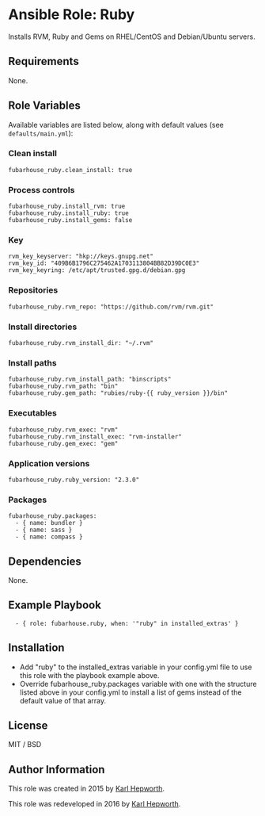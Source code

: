 # Ansible Role: Ruby

Installs RVM, Ruby and Gems on RHEL/CentOS and Debian/Ubuntu servers.

## Requirements

  None.

## Role Variables

  Available variables are listed below, along with default values (see `defaults/main.yml`):

  ### Clean install
  ````
  fubarhouse_ruby.clean_install: true
  ````
  ### Process controls
  ````
  fubarhouse_ruby.install_rvm: true
  fubarhouse_ruby.install_ruby: true
  fubarhouse_ruby.install_gems: false
  ````
  ### Key
  ````
  rvm_key_keyserver: "hkp://keys.gnupg.net"
  rvm_key_id: "409B6B1796C275462A1703113804BB82D39DC0E3"
  rvm_key_keyring: /etc/apt/trusted.gpg.d/debian.gpg
  ````
  ### Repositories
  ````
  fubarhouse_ruby.rvm_repo: "https://github.com/rvm/rvm.git"
  ````
  ### Install directories
  ````
  fubarhouse_ruby.rvm_install_dir: "~/.rvm"
  ````
  ### Install paths
  ````
  fubarhouse_ruby.rvm_install_path: "binscripts"
  fubarhouse_ruby.rvm_path: "bin"
  fubarhouse_ruby.gem_path: "rubies/ruby-{{ ruby_version }}/bin"
  ````
  ### Executables
  ````
  fubarhouse_ruby.rvm_exec: "rvm"
  fubarhouse_ruby.rvm_install_exec: "rvm-installer"
  fubarhouse_ruby.gem_exec: "gem"
  ````
  ### Application versions
  ````
  fubarhouse_ruby.ruby_version: "2.3.0"
  ````
  ### Packages
  ````
  fubarhouse_ruby.packages:
    - { name: bundler }
    - { name: sass }
    - { name: compass }
  ````

## Dependencies

  None.

## Example Playbook

```
  - { role: fubarhouse.ruby, when: '"ruby" in installed_extras' }
```

## Installation

  * Add "ruby" to the installed_extras variable in your config.yml file to use this role with the playbook example above.
  * Override fubarhouse_ruby.packages variable with one with the structure listed above in your config.yml to install a list of gems instead of the default value of that array.

## License

  MIT / BSD

## Author Information

  This role was created in 2015 by [Karl Hepworth](https://twitter.com/fubarhouse).

  This role was redeveloped in 2016  by [Karl Hepworth](https://twitter.com/fubarhouse).
